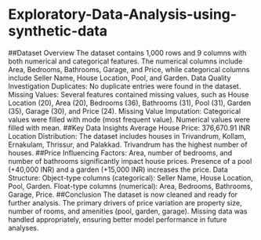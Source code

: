# Exploratory-Data-Analysis-using-synthetic-data
##Dataset Overview
The dataset contains 1,000 rows and 9 columns with both numerical and categorical features.
The numerical columns include Area, Bedrooms, Bathrooms, Garage, and Price, while categorical columns include Seller Name, House Location, Pool, and Garden.
Data Quality Investigation
Duplicates: No duplicate entries were found in the dataset.
Missing Values: Several features contained missing values, such as House Location (20), Area (20), Bedrooms (36), Bathrooms (31), Pool (31), Garden (35), Garage (30), and Price (24).
Missing Value Imputation:
Categorical values were filled with mode (most frequent value).
Numerical values were filled with mean.
##Key Data Insights
Average House Price: 376,670.91 INR
Location Distribution:
The dataset includes houses in Trivandrum, Kollam, Ernakulam, Thrissur, and Palakkad.
Trivandrum has the highest number of houses.
##Price Influencing Factors:
Area, number of bedrooms, and number of bathrooms significantly impact house prices.
Presence of a pool (+40,000 INR) and a garden (+15,000 INR) increases the price.
Data Structure:
Object-type columns (categorical): Seller Name, House Location, Pool, Garden.
Float-type columns (numerical): Area, Bedrooms, Bathrooms, Garage, Price.
##Conclusion
The dataset is now cleaned and ready for further analysis.
The primary drivers of price variation are property size, number of rooms, and amenities (pool, garden, garage).
Missing data was handled appropriately, ensuring better model performance in future analyses.
